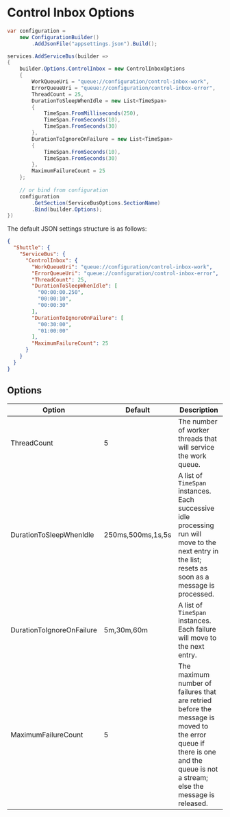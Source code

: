 # Control Inbox Options

```c#
var configuration = 
    new ConfigurationBuilder()
        .AddJsonFile("appsettings.json").Build();

services.AddServiceBus(builder => 
{
    builder.Options.ControlInbox = new ControlInboxOptions
    {
        WorkQueueUri = "queue://configuration/control-inbox-work",
        ErrorQueueUri = "queue://configuration/control-inbox-error",
        ThreadCount = 25,
        DurationToSleepWhenIdle = new List<TimeSpan>
        {
            TimeSpan.FromMilliseconds(250),
            TimeSpan.FromSeconds(10),
            TimeSpan.FromSeconds(30)
        },
        DurationToIgnoreOnFailure = new List<TimeSpan>
        {
            TimeSpan.FromSeconds(10),
            TimeSpan.FromSeconds(30)
        },
        MaximumFailureCount = 25
    };
    
    // or bind from configuration
    configuration
        .GetSection(ServiceBusOptions.SectionName)
        .Bind(builder.Options);
})
```

The default JSON settings structure is as follows:

```json
{
  "Shuttle": {
    "ServiceBus": {
      "ControlInbox": {
        "WorkQueueUri": "queue://configuration/control-inbox-work",
        "ErrorQueueUri": "queue://configuration/control-inbox-error",
        "ThreadCount": 25,
        "DurationToSleepWhenIdle": [
          "00:00:00.250",
          "00:00:10",
          "00:00:30"
        ],
        "DurationToIgnoreOnFailure": [
          "00:30:00",
          "01:00:00"
        ],
        "MaximumFailureCount": 25
      }
    }
  }
}
```

## Options

| Option                        | Default     | Description    |
| ---                            | ---        | ---            |
| ThreadCount                    | 5            | The number of worker threads that will service the work queue. |
| DurationToSleepWhenIdle        | 250ms,500ms,1s,5s | A list of `TimeSpan` instances.  Each successive idle processing run will move to the next entry in the list; resets as soon as a message is processed. |
| DurationToIgnoreOnFailure    | 5m,30m,60m | A list of `TimeSpan` instances.  Each failure will move to the next entry.|
| MaximumFailureCount            | 5            | The maximum number of failures that are retried before the message is moved to the error queue if there is one and the queue is not a stream; else the message is released.   |
